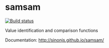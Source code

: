 # samsam

[![Build status](https://secure.travis-ci.org/sinonjs/samsam.svg?branch=master)](http://travis-ci.org/sinonjs/samsam)

Value identification and comparison functions

Documentation: http://sinonjs.github.io/samsam/
